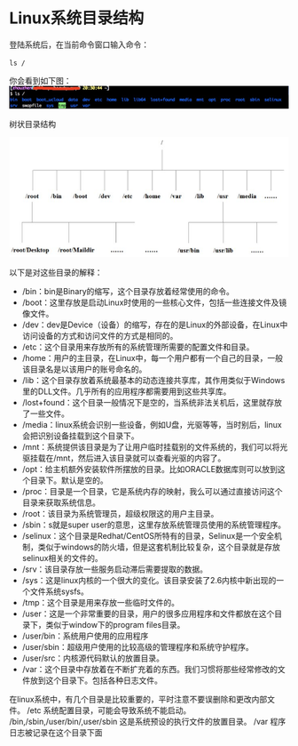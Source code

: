 # Linux系统目录结构

登陆系统后，在当前命令窗口输入命令：

`
ls /
`

你会看到如下图：
![根目录](./img/1.jpg)

树状目录结构

![目录结构](./img/2.jpg)

以下是对这些目录的解释：

- /bin：bin是Binary的缩写，这个目录存放着经常使用的命令。
- /boot：这里存放是启动Linux时使用的一些核心文件，包括一些连接文件及镜像文件。
- /dev：dev是Device（设备）的缩写，存在的是Linux的外部设备，在Linux中访问设备的方式和访问文件的方式是相同的。
- /etc：这个目录用来存放所有的系统管理所需要的配置文件和目录。
- /home：用户的主目录，在Linux中，每一个用户都有一个自己的目录，一般该目录名是以该用户的账号命名的。
- /lib：这个目录存放着系统最基本的动态连接共享库，其作用类似于Windows里的DLL文件。几乎所有的应用程序都需要用到这些共享库。
- /lost+found：这个目录一般情况下是空的，当系统非法关机后，这里就存放了一些文件。
- /media：linux系统会识别一些设备，例如U盘，光驱等等，当时别后，linux会把识别设备挂载到这个目录下。
- /mnt：系统提供该目录是为了让用户临时挂载别的文件系统的，我们可以将光驱挂载在/mnt，然后进入该目录就可以查看光驱的内容了。
- /opt：给主机额外安装软件所摆放的目录。比如ORACLE数据库则可以放到这个目录下。默认是空的。
- /proc：目录是一个目录，它是系统内存的映射，我么可以通过直接访问这个目录来获取系统信息。
- /root：该目录为系统管理员，超级权限这的用户主目录。
- /sbin：s就是super user的意思，这里存放系统管理员使用的系统管理程序。
- /selinux：这个目录是Redhat/CentOS所特有的目录，Selinux是一个安全机制，类似于windows的防火墙，但是这套机制比较复杂，这个目录就是存放selinux相关的文件的。
- /srv：该目录存放一些服务启动滞后需要提取的数据。
- /sys：这是linux内核的一个很大的变化。该目录安装了2.6内核中新出现的一个文件系统sysfs。
- /tmp：这个目录是用来存放一些临时文件的。
- /user：这是一个非常重要的目录，用户的很多应用程序和文件都放在这个目录下，类似于window下的program files目录。
- /user/bin：系统用户使用的应用程序
- /user/sbin：超级用户使用的比较高级的管理程序和系统守护程序。
- /user/src：内核源代码默认的放置目录。
- /var：这个目录中存放着在不断扩充着的东西。我们习惯将那些经常修改的文件放到这个目录下。包括各种日志文件。

在linux系统中，有几个目录是比较重要的，平时注意不要误删除和更改内部文件。
/etc 系统配置目录，可能会导致系统不能启动。
/bin,/sbin,/user/bin/,user/sbin 这是系统预设的执行文件的放置目录。
/var 程序日志被记录在这个目录下面



